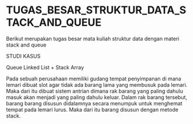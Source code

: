 # TUGAS_BESAR_STRUKTUR_DATA_STACK_AND_QUEUE
Berikut merupakan tugas besar mata kuliah struktur data dengan materi stack and queue

STUDI KASUS

Queue Linked List + Stack Array

Pada sebuah perusahaan memiliki gudang tempat penyimpanan di mana lemari dibuat slot agar tidak ada barang lama yang membusuk pada lemari. Maka dari itu dibuat sistem antrian dimana rak barang yang paling dahulu masuk akan menjadi yang paling dahulu keluar. Dalam rak barang tersebut, barang barang disusun didalamnya secara menumpuk untuk menghemat tempat pada lemari lurus. Maka dari itu barang disusun dengan metode stack.
